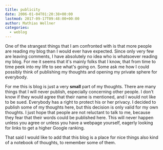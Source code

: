 ```yaml
---
title: publicity
date: 2006-01-04T01:20:38+00:00
lastmod: 2017-09-17T09:48:00+00:00
author: Mathias Wellner
categories:
  - weblog
---
```

One of the strangest things that I am confronted with is that more people are reading my blog than I would ever have expected. Since only very few are leaving comments, I have absolutely no idea who is whatsoever reading my blog. For me it seems that it's mainly folks that I know, that from time to time peek into my life to see what's going on. Some ask me how I could possibly think of publishing my thoughts and opening my private sphere for everybody. 

For me this is blog is just a very **small** part of my thoughts. There are many things that I will never publish, especially concerning other people. I don't know if they would agree that their name is mentioned, and I would not like to be sued. Everybody has a right to protect his or her privacy. I decided to publish some of my thoughts here, but this decision is only valid for my own thoughts. I just hope that people are not reluctant to talk to me, because they fear that their words could be published here. This will never happen unless you agree or unless you have a webpage yourself, eagerly looking for links to get a higher Google ranking. 

That said I would like to add that this blog is a place for nice things also kind of a notebook of thoughts, to remember some of them.